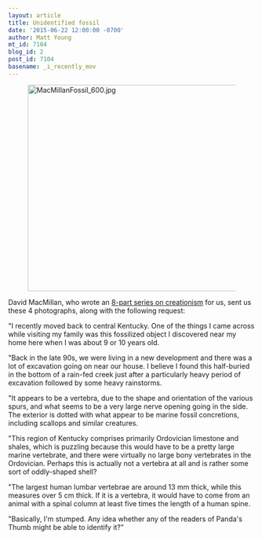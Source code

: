 ```yaml
---
layout: article
title: Unidentified fossil
date: '2015-06-22 12:00:00 -0700'
author: Matt Young
mt_id: 7104
blog_id: 2
post_id: 7104
basename: _i_recently_mov
---
```

<figure>
<img src="{{ site.baseurl }}/uploads/2015/MacMillanFossil_600.jpg" alt="MacMillanFossil_600.jpg" width="600" height="420" />
<figcaption markdown="span">


</figcaption>
</figure>


David MacMillan, who wrote an [8-part series on creationism](http://pandasthumb.org/archives/2014/07/understanding-c-7.html) for us, sent us these 4 photographs, along with the following request:

"I recently moved back to central Kentucky. One of the things I came across while visiting my family was this fossilized object I discovered near my home here when I was about 9 or 10 years old.

"Back in the late 90s, we were living in a new development and there was a lot of excavation going on near our house. I believe I found this half-buried in the bottom of a rain-fed creek just after a particularly heavy period of excavation followed by some heavy rainstorms.

"It appears to be a vertebra, due to the shape and orientation of the various spurs, and what seems to be a very large nerve opening going in the side. The exterior is dotted with what appear to be marine fossil concretions, including scallops and similar creatures.

"This region of Kentucky comprises primarily Ordovician limestone and shales, which is puzzling because this would have to be a pretty large marine vertebrate, and there were virtually no large bony vertebrates in the Ordovician. Perhaps this is actually not a vertebra at all and is rather some sort of oddly-shaped shell?

"The largest human lumbar vertebrae are around 13 mm thick, while this measures over 5 cm thick. If it is a vertebra, it would have to come from an animal with a spinal column at least five times the length of a human spine.

"Basically, I'm stumped. Any idea whether any of the readers of Panda's Thumb might be able to identify it?"

